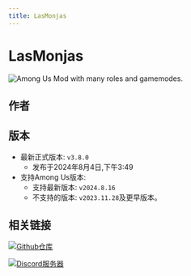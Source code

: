 ```yaml
---
title: LasMonjas
---
```

# LasMonjas
![Among Us Mod with many roles and gamemodes.](/Image/LasMonjas.png)

## 作者

<div align="center">
<VPCard
  title="KiraYamato94"
  desc="开发者"
  logo="/Image/KiraYamato94.png"
  link="https://github.com/KiraYamato94"
/>
</div>

## 版本
- 最新正式版本: `v3.8.0`
  - 发布于2024年8月4日,下午3:49
- 支持Among Us版本:
    - 支持最新版本: `v2024.8.16`
    - 不支持的版本: `v2023.11.28`及更早版本。

## 相关链接
[![Github仓库](https://badgen.net/badge/Github/Repository/github?icon=github)](https://github.com/KiraYamato94/LasMonjas)

[![Discord服务器](https://badgen.net/badge/Discord/Server/5662F6?icon=discord)](https://discord.gg/UPCSqnD4NU)